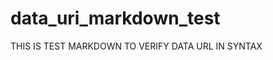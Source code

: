 # data_uri_markdown_test

THIS IS TEST MARKDOWN TO VERIFY DATA URL IN SYNTAX


<img src="data:image/svg+xml;base64,PD94bWwgdmVyc2lvbj0iMS4wIiBlbmNvZGluZz0iVVRGLTgiIHN0YW5kYWxvbmU9Im5vIj8+Cjwh
LS0gQ3JlYXRlZCB3aXRoIElua3NjYXBlIChodHRwOi8vd3d3Lmlua3NjYXBlLm9yZy8pIC0tPgoK
PHN2ZwogICB4bWxuczpkYz0iaHR0cDovL3B1cmwub3JnL2RjL2VsZW1lbnRzLzEuMS8iCiAgIHht
bG5zOmNjPSJodHRwOi8vY3JlYXRpdmVjb21tb25zLm9yZy9ucyMiCiAgIHhtbG5zOnJkZj0iaHR0
cDovL3d3dy53My5vcmcvMTk5OS8wMi8yMi1yZGYtc3ludGF4LW5zIyIKICAgeG1sbnM6c3ZnPSJo
dHRwOi8vd3d3LnczLm9yZy8yMDAwL3N2ZyIKICAgeG1sbnM9Imh0dHA6Ly93d3cudzMub3JnLzIw
MDAvc3ZnIgogICB4bWxuczpzb2RpcG9kaT0iaHR0cDovL3NvZGlwb2RpLnNvdXJjZWZvcmdlLm5l
dC9EVEQvc29kaXBvZGktMC5kdGQiCiAgIHhtbG5zOmlua3NjYXBlPSJodHRwOi8vd3d3Lmlua3Nj
YXBlLm9yZy9uYW1lc3BhY2VzL2lua3NjYXBlIgogICB3aWR0aD0iMjk0LjEwNDYxbW0iCiAgIGhl
aWdodD0iMTE0LjU0NjcybW0iCiAgIHZpZXdCb3g9IjAgMCAyOTQuMTA0NjEgMTE0LjU0NjcyIgog
ICB2ZXJzaW9uPSIxLjEiCiAgIGlkPSJzdmc4IgogICBpbmtzY2FwZTp2ZXJzaW9uPSIwLjkyLjUg
KDIwNjBlYzFmOWYsIDIwMjAtMDQtMDgpIgogICBzb2RpcG9kaTpkb2NuYW1lPSJkcmF3aW5nLnN2
ZyI+CiAgPGRlZnMKICAgICBpZD0iZGVmczIiIC8+CiAgPHNvZGlwb2RpOm5hbWVkdmlldwogICAg
IGlkPSJiYXNlIgogICAgIHBhZ2Vjb2xvcj0iI2ZmZmZmZiIKICAgICBib3JkZXJjb2xvcj0iIzY2
NjY2NiIKICAgICBib3JkZXJvcGFjaXR5PSIxLjAiCiAgICAgaW5rc2NhcGU6cGFnZW9wYWNpdHk9
IjAuMCIKICAgICBpbmtzY2FwZTpwYWdlc2hhZG93PSIyIgogICAgIGlua3NjYXBlOnpvb209IjAu
MzUiCiAgICAgaW5rc2NhcGU6Y3g9Ii0xMTUuNTk2ODMiCiAgICAgaW5rc2NhcGU6Y3k9Ii0xMTgu
NTA2ODIiCiAgICAgaW5rc2NhcGU6ZG9jdW1lbnQtdW5pdHM9Im1tIgogICAgIGlua3NjYXBlOmN1
cnJlbnQtbGF5ZXI9ImxheWVyMSIKICAgICBzaG93Z3JpZD0iZmFsc2UiCiAgICAgaW5rc2NhcGU6
d2luZG93LXdpZHRoPSIxOTIwIgogICAgIGlua3NjYXBlOndpbmRvdy1oZWlnaHQ9IjExNjMiCiAg
ICAgaW5rc2NhcGU6d2luZG93LXg9IjE5MjAiCiAgICAgaW5rc2NhcGU6d2luZG93LXk9IjAiCiAg
ICAgaW5rc2NhcGU6d2luZG93LW1heGltaXplZD0iMSIgLz4KICA8bWV0YWRhdGEKICAgICBpZD0i
bWV0YWRhdGE1Ij4KICAgIDxyZGY6UkRGPgogICAgICA8Y2M6V29yawogICAgICAgICByZGY6YWJv
dXQ9IiI+CiAgICAgICAgPGRjOmZvcm1hdD5pbWFnZS9zdmcreG1sPC9kYzpmb3JtYXQ+CiAgICAg
ICAgPGRjOnR5cGUKICAgICAgICAgICByZGY6cmVzb3VyY2U9Imh0dHA6Ly9wdXJsLm9yZy9kYy9k
Y21pdHlwZS9TdGlsbEltYWdlIiAvPgogICAgICAgIDxkYzp0aXRsZT48L2RjOnRpdGxlPgogICAg
ICA8L2NjOldvcms+CiAgICA8L3JkZjpSREY+CiAgPC9tZXRhZGF0YT4KICA8ZwogICAgIGlua3Nj
YXBlOmxhYmVsPSJMYXllciAxIgogICAgIGlua3NjYXBlOmdyb3VwbW9kZT0ibGF5ZXIiCiAgICAg
aWQ9ImxheWVyMSIKICAgICB0cmFuc2Zvcm09InRyYW5zbGF0ZSgtMy43NDg2ODUyLC01Ljk1NTQ4
NjgpIj4KICAgIDxmbG93Um9vdAogICAgICAgeG1sOnNwYWNlPSJwcmVzZXJ2ZSIKICAgICAgIGlk
PSJmbG93Um9vdDgxNSIKICAgICAgIHN0eWxlPSJmb250LXN0eWxlOm5vcm1hbDtmb250LXdlaWdo
dDpub3JtYWw7Zm9udC1zaXplOjQwcHg7bGluZS1oZWlnaHQ6MS4yNTtmb250LWZhbWlseTpzYW5z
LXNlcmlmO2xldHRlci1zcGFjaW5nOjBweDt3b3JkLXNwYWNpbmc6MHB4O2ZpbGw6IzAwMDAwMDtm
aWxsLW9wYWNpdHk6MTtzdHJva2U6bm9uZSIKICAgICAgIHRyYW5zZm9ybT0ibWF0cml4KDAuODc5
NDExMDYsMCwwLDAuODc5NDExMDYsLTEzNC4zNDExOCwtMzc1LjY1Mzk1KSI+PGZsb3dSZWdpb24K
ICAgICAgICAgaWQ9ImZsb3dSZWdpb244MTciPjxyZWN0CiAgICAgICAgICAgaWQ9InJlY3Q4MTki
CiAgICAgICAgICAgd2lkdGg9IjM5Ny4xNDI4OCIKICAgICAgICAgICBoZWlnaHQ9IjE3NC4yODU3
MSIKICAgICAgICAgICB4PSIxNTcuMTQyODUiCiAgICAgICAgICAgeT0iNDI4LjIzMzk4IiAvPjwv
Zmxvd1JlZ2lvbj48Zmxvd1BhcmEKICAgICAgICAgaWQ9ImZsb3dQYXJhODIxIj5USElTIElTIFRF
U1QgT0YgREFUQSBVUkwgaW4gSU1HIFRBRzwvZmxvd1BhcmE+PC9mbG93Um9vdD4gIDwvZz4KPC9z
dmc+Cg==" alt="draving.svg" />

